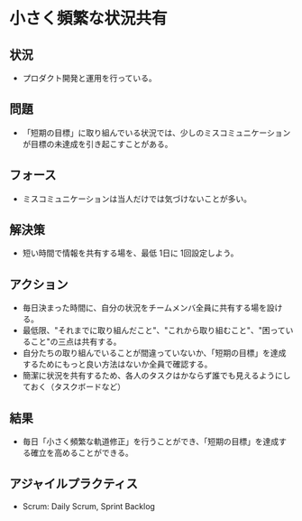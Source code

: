 # 小さく頻繁な状況共有
## 状況
- プロダクト開発と運用を行っている。

## 問題
- 「短期の目標」に取り組んでいる状況では、少しのミスコミュニケーションが目標の未達成を引き起こすことがある。

## フォース
- ミスコミュニケーションは当人だけでは気づけないことが多い。

## 解決策
- 短い時間で情報を共有する場を、最低 1日に 1回設定しよう。

## アクション
- 毎日決まった時間に、自分の状況をチームメンバ全員に共有する場を設ける。
- 最低限、"それまでに取り組んだこと"、"これから取り組むこと"、"困っていること"の三点は共有する。
- 自分たちの取り組んでいることが間違っていないか、「短期の目標」を達成するためにもっと良い方法はないか全員で確認する。
- 簡潔に状況を共有するため、各人のタスクはかならず誰でも見えるようにしておく（タスクボードなど）

## 結果
- 毎日「小さく頻繁な軌道修正」を行うことができ、「短期の目標」を達成する確立を高めることができる。

## アジャイルプラクティス
- Scrum: Daily Scrum, Sprint Backlog
